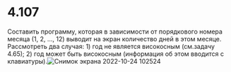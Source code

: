 # 4.107
Составить программу, которая в зависимости от порядкового номера месяца (1, 2, ..., 12) выводит на экран количество дней в этом месяце. Рассмотреть два случая: 1) год не является високосным (см.задачу 4.65); 2) год может быть високосным (информация об этом вводится с клавиатуры).![Снимок экрана 2022-10-24 102524](https://user-images.githubusercontent.com/113889182/197470656-054351ef-c071-405f-b64c-2f03ab451529.png)
